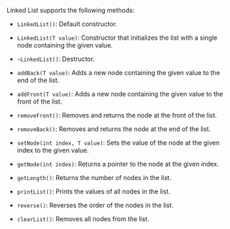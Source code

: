 Linked List supports the following methods:
- `LinkedList()`: Default constructor.
- `LinkedList(T value)`: Constructor that initializes the list with a single node containing the given value.
- `~LinkedList()`: Destructor.

- `addBack(T value)`: Adds a new node containing the given value to the end of the list.
- `addFront(T value)`: Adds a new node containing the given value to the front of the list.
- `removeFront()`: Removes and returns the node at the front of the list.
- `removeBack()`: Removes and returns the node at the end of the list.
- `setNode(int index, T value)`: Sets the value of the node at the given index to the given value.
- `getNode(int index)`: Returns a pointer to the node at the given index.
- `getLength()`: Returns the number of nodes in the list.
- `printList()`: Prints the values of all nodes in the list.
- `reverse()`: Reverses the order of the nodes in the list.
- `clearList()`: Removes all nodes from the list.

